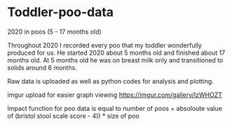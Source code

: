 # Toddler-poo-data
2020 in poos (5 - 17 months old)

Throughout 2020 I recorded every poo that my toddler wonderfully produced for us. 
He started 2020 about 5 months old and finished about 17 months old. 
At 5 months old he was on breast milk only and transitioned to solids around 6 months. 

Raw data is uploaded as well as python codes for analysis and plotting. 

imgur upload for easier graph viewing
https://imgur.com/gallery/IzWHOZT

Impact function for poo data is equal to number of poos + absoloute value of (bristol stool scale score - 4)) * size of poo
